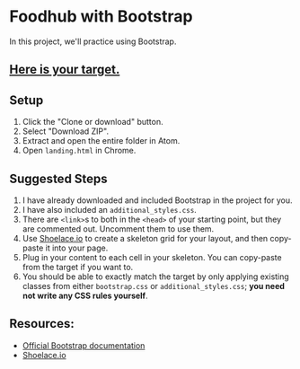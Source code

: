 # Foodhub with Bootstrap

In this project, we'll practice using Bootstrap.

## [Here is your target.](https://foodhub-with-bootstrap-target.herokuapp.com/landing.html)

## Setup

1. Click the "Clone or download" button.
1. Select "Download ZIP".
1. Extract and open the entire folder in Atom.
1. Open `landing.html` in Chrome.

## Suggested Steps

 1. I have already downloaded and included Bootstrap in the project for you.
 2. I have also included an `additional_styles.css`.
 3. There are `<link>`s to both in the `<head>` of your starting point, but they are commented out. Uncomment them to use them.
 1. Use [Shoelace.io](http://shoelace.io/) to create a skeleton grid for your layout, and then copy-paste it into your page.
 2. Plug in your content to each cell in your skeleton. You can copy-paste from the target if you want to.
 3. You should be able to exactly match the target by only applying existing classes from either `bootstrap.css` or `additional_styles.css`; **you need not write any CSS rules yourself**.


## Resources:

 - [Official Bootstrap documentation](http://getbootstrap.com/css/)
 - [Shoelace.io](http://shoelace.io/)
